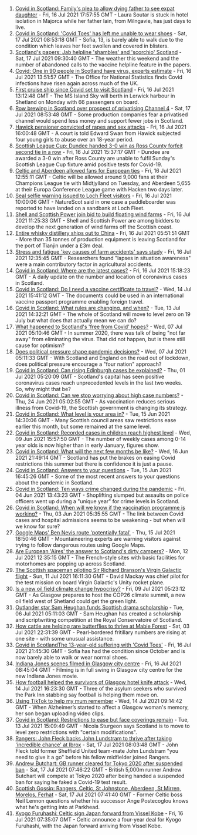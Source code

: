 1. [Covid in Scotland: Family's plea to allow dying father to see expat daughter](https://www.bbc.co.uk/news/uk-scotland-glasgow-west-57866679) - Fri, 16 Jul 2021 17:57:55 GMT - Laura Soutar is stuck in hotel isolation in Majorca while her father Iain, from Milngavie, has just days to live.
2. [Covid in Scotland: 'Covid Toes' has left me unable to wear shoes](https://www.bbc.co.uk/news/uk-scotland-57865404) - Sat, 17 Jul 2021 08:53:18 GMT - Sofia, 13, is barely able to walk due to the condition which leaves her feet swollen and covered in blisters.
3. [Scotland's papers: Jab helpline 'shambles' and 'scorchio' Scotland](https://www.bbc.co.uk/news/uk-scotland-57871117) - Sat, 17 Jul 2021 09:30:40 GMT - The weather this weekend and the number of abandoned calls to the vaccine helpline feature in the papers.
4. [Covid: One in 90 people in Scotland have virus, experts estimate](https://www.bbc.co.uk/news/uk-scotland-57865803) - Fri, 16 Jul 2021 13:51:57 GMT - The Office for National Statistics finds Covid infections have risen again across much of the UK.
5. [First cruise ship since Covid set to visit Scotland](https://www.bbc.co.uk/news/uk-scotland-highlands-islands-57862638) - Fri, 16 Jul 2021 13:12:48 GMT - The MS Island Sky will berth in Lerwick harbour in Shetland on Monday with 66 passengers on board.
6. [Row brewing in Scotland over prospect of privatising Channel 4](https://www.bbc.co.uk/news/uk-scotland-scotland-business-57864641) - Sat, 17 Jul 2021 08:53:48 GMT - Some production companies fear a privatised channel would spend less money and support fewer jobs in Scotland.
7. [Hawick pensioner convicted of rapes and sex attacks](https://www.bbc.co.uk/news/uk-scotland-south-scotland-57861959) - Fri, 16 Jul 2021 16:00:48 GMT - A court is told Edward Swan from Hawick subjected four young girls to abuse over an 18-year period.
8. [Scottish League Cup: Dundee handed 3-0 win as Ross County forfeit second tie in a row](https://www.bbc.co.uk/sport/football/57860538) - Fri, 16 Jul 2021 15:37:17 GMT - Dundee are awarded a 3-0 win after Ross County are unable to fulfil Sunday's Scottish League Cup fixture amid positive tests for Covid-19.
9. [Celtic and Aberdeen allowed fans for European ties](https://www.bbc.co.uk/sport/football/57846827) - Fri, 16 Jul 2021 12:55:11 GMT - Celtic will be allowed around 9,000 fans at their Champions League tie with Midtjylland on Tuesday, and Aberdeen 5,655 at their Europa Conference League game with Hacken two days later.
10. [Seal selfie warning issued to Loch Fleet visitors](https://www.bbc.co.uk/news/uk-scotland-highlands-islands-57862633) - Fri, 16 Jul 2021 10:00:06 GMT - NatureScot said in one case a paddleboarder was reported to have landed on a sandbank at Loch Fleet.
11. [Shell and Scottish Power join bid to build floating wind farms](https://www.bbc.co.uk/news/uk-scotland-north-east-orkney-shetland-57833660) - Fri, 16 Jul 2021 11:25:33 GMT - Shell and Scottish Power are among bidders to develop the next generation of wind farms off the Scottish coast.
12. [Entire whisky distillery ships out to China](https://www.bbc.co.uk/news/uk-scotland-scotland-business-57825081) - Fri, 16 Jul 2021 05:51:51 GMT - More than 35 tonnes of production equipment is leaving Scotland for the port of Tianjin under a £3m deal.
13. [Stress and fatigue 'key causes of farm accidents' says study](https://www.bbc.co.uk/news/uk-scotland-north-east-orkney-shetland-57861180) - Fri, 16 Jul 2021 12:35:45 GMT - Researchers found "lapses in situation awareness" were a main contributory factor in agricultural accidents.
14. [Covid in Scotland: Where are the latest cases?](https://www.bbc.co.uk/news/uk-scotland-53511877) - Fri, 16 Jul 2021 15:18:23 GMT - A daily update on the number and location of coronavirus cases in Scotland.
15. [Covid in Scotland: Do I need a vaccine certificate to travel?](https://www.bbc.co.uk/news/uk-scotland-57519070) - Wed, 14 Jul 2021 15:41:12 GMT - The documents could be used in an international vaccine passport programme enabling foreign travel.
16. [Covid in Scotland: What rules are changing, and when?](https://www.bbc.co.uk/news/uk-scotland-53166816) - Tue, 13 Jul 2021 14:32:21 GMT - The whole of Scotland will move to level zero on 19 July but what does that actually mean we can do?
17. [What happened to Scotland's 'free from Covid' hopes?](https://www.bbc.co.uk/news/uk-scotland-57742212) - Wed, 07 Jul 2021 05:10:46 GMT - In summer 2020, there was talk of being "not far away" from eliminating the virus. That did not happen, but is there still cause for optimism?
18. [Does political pressure shape pandemic decisions?](https://www.bbc.co.uk/news/uk-scotland-scotland-politics-57737414) - Wed, 07 Jul 2021 05:11:33 GMT - With Scotland and England on the road out of lockdown, does political pressure encourage a "four nation" approach?
19. [Covid in Scotland: Can rising Edinburgh cases be explained?](https://www.bbc.co.uk/news/uk-scotland-57668976) - Thu, 01 Jul 2021 05:20:09 GMT - Scotland's capital has seen positive coronavirus cases reach unprecedented levels in the last two weeks. So, why might that be?
20. [Covid in Scotland: Can we stop worrying about high case numbers?](https://www.bbc.co.uk/news/uk-scotland-57581952) - Thu, 24 Jun 2021 05:02:55 GMT - As vaccination reduces serious illness from Covid-19, the Scottish government is changing its strategy.
21. [Covid in Scotland: What level is your area in?](https://www.bbc.co.uk/news/uk-scotland-57076243) - Tue, 15 Jun 2021 14:30:06 GMT - Many Scottish council areas saw restrictions ease earlier this month, but some remained at the same level.
22. [Covid in Scotland: Recorded cases in children reach highest level](https://www.bbc.co.uk/news/uk-scotland-57398757) - Wed, 09 Jun 2021 15:57:50 GMT - The number of weekly cases among 0-14 year olds is now higher than in early January, figures show.
23. [Covid in Scotland: What will the next few months be like?](https://www.bbc.co.uk/news/uk-scotland-57500221) - Wed, 16 Jun 2021 21:49:14 GMT - Scotland has put the brakes on easing Covid restrictions this summer but there is confidence it is just a pause.
24. [Covid in Scotland: Answers to your questions](https://www.bbc.co.uk/news/uk-scotland-57361417) - Tue, 15 Jun 2021 16:45:26 GMT - Some of the most recent answers to your questions about the pandemic in Scotland.
25. [Covid in Scotland: Ten ways crime changed during the pandemic](https://www.bbc.co.uk/news/uk-scotland-57357800) - Fri, 04 Jun 2021 13:43:23 GMT - Shoplifting slumped but assaults on police officers went up during a "unique year" for crime levels in Scotland.
26. [Covid in Scotland: When will we know if the vaccination programme is working?](https://www.bbc.co.uk/news/uk-scotland-57328828) - Thu, 03 Jun 2021 05:35:55 GMT - The link between Covid cases and hospital admissions seems to be weakening - but when will we know for sure?
27. [Google Maps' Ben Nevis route 'potentially fatal'](https://www.bbc.co.uk/news/uk-scotland-highlands-islands-57854318) - Thu, 15 Jul 2021 18:50:46 GMT - Mountaineering experts are warning visitors against trying to follow dangerous routes using Google Maps.
28. [Are European 'Aires' the answer to Scotland's dirty campers?](https://www.bbc.co.uk/news/uk-scotland-57803377) - Mon, 12 Jul 2021 12:35:15 GMT - The French-style sites with basic facilities for motorhomes are popping up across Scotland.
29. [The Scottish spaceman piloting Sir Richard Branson's Virgin Galactic flight](https://www.bbc.co.uk/news/uk-scotland-highlands-islands-57786412) - Sun, 11 Jul 2021 16:11:30 GMT - David Mackay was chief pilot for the test mission on board Virgin Galactic's Unity rocket plane.
30. [Is a new oil field climate change hypocrisy?](https://www.bbc.co.uk/news/uk-scotland-57762927) - Fri, 09 Jul 2021 05:23:12 GMT - As Glasgow prepares to host the COP26 climate summit, a new oil field west of Shetland could get the green light.
31. [Outlander star Sam Heughan funds Scottish drama scholarship](https://www.bbc.co.uk/news/uk-scotland-57720794) - Tue, 06 Jul 2021 05:11:03 GMT - Sam Heughan has created a scholarship and scriptwriting competition at the Royal Conservatoire of Scotland.
32. [How cattle are helping rare butterflies to thrive at Mabie Forest](https://www.bbc.co.uk/news/uk-scotland-south-scotland-57636202) - Sat, 03 Jul 2021 22:31:39 GMT - Pearl-bordered fritillary numbers are rising at one site - with some unusual assistance.
33. [Covid in ScotlandThe 13-year-old suffering with 'Covid Toes'](https://www.bbc.co.uk/news/uk-scotland-57867125) - Fri, 16 Jul 2021 21:45:30 GMT - Sofia has had the condition since October and is now barely able to walk or wear normal shoes.
34. [Indiana Jones scenes filmed in Glasgow city centre](https://www.bbc.co.uk/news/uk-scotland-57861704) - Fri, 16 Jul 2021 08:45:04 GMT - Filming is in full swing in Glasgow city centre for the new Indiana Jones movie.
35. [How football helped the survivors of Glasgow hotel knife attack](https://www.bbc.co.uk/news/uk-scotland-57841539) - Wed, 14 Jul 2021 16:23:30 GMT - Three of the asylum seekers who survived the Park Inn stabbing say football is helping them move on.
36. [Using TikTok to help my mum remember](https://www.bbc.co.uk/news/uk-scotland-57832429) - Wed, 14 Jul 2021 09:14:42 GMT - When Alzheimer’s started to affect a Glasgow woman's memory, her son began uploading video clips.
37. [Covid in Scotland: Restrictions to ease but face coverings remain](https://www.bbc.co.uk/news/uk-scotland-57826443) - Tue, 13 Jul 2021 15:09:49 GMT - Nicola Sturgeon says Scotland is to move to level zero restrictions with "certain modifications".
38. [Rangers: John Fleck backs John Lundstram to thrive after taking 'incredible chance' at Ibrox](https://www.bbc.co.uk/sport/football/57852626) - Sat, 17 Jul 2021 08:03:48 GMT - John Fleck told former Sheffield United team-mate John Lundstram "you need to give it a go" before his fellow midfielder joined Rangers.
39. [Andrew Butchart: GB runner cleared for Tokyo 2020 after suspended ban](https://www.bbc.co.uk/sport/athletics/57872734) - Sat, 17 Jul 2021 07:46:22 GMT - British 5,000m runner Andrew Butchart will compete at Tokyo 2020 after being handed a suspended ban for saying he faked a Covid-19 test result.
40. [Scottish Gossip: Rangers, Celtic, St Johnstone, Aberdeen, St Mirren, Morelos, Ferhat](https://www.bbc.co.uk/sport/football/57871052) - Sat, 17 Jul 2021 07:41:40 GMT - Former Celtic boss Neil Lennon questions whether his successor Ange Postecoglou knows what he's getting into at Parkhead.
41. [Kyogo Furuhashi: Celtic sign Japan forward from Vissel Kobe](https://www.bbc.co.uk/sport/football/57860716) - Fri, 16 Jul 2021 07:35:07 GMT - Celtic announce a four-year deal for Kyogo Furuhashi, with the Japan forward arriving from Vissel Kobe.

